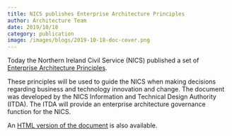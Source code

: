 ```yaml
---
title: NICS publishes Enterprise Architecture Principles
author: Architecture Team
date: 2019/10/18
category: publication
image: /images/blogs/2019-10-18-doc-cover.png
---
```


Today the Northern Ireland Civil Service (NICS) published a set of [Enterprise Architecture Principles][1].

These principles will be used to guide the NICS when making decisions regarding business and technology innovation and change. The document was developed by the NICS Information and Technical Design Authority (ITDA). The ITDA will provide an enterprise architecture governance function for the NICS.

An [HTML version of the document][2] is also available.

[1]: https://www.finance-ni.gov.uk/sites/default/files/publications/dfp/NICS%20Enterprise%20Architecture%20Principles%20-%20ITDA.PDF
[2]: https://nics-ea-principles.london.cloudapps.digital

